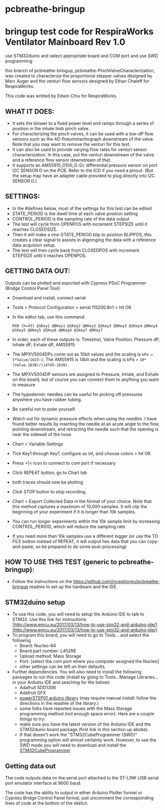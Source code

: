 # pcbreathe-bringup
# bringup test code for RespiraWorks Ventilator Mainboard Rev 1.0
use STM32duino and select appropriate board and COM port and use SWD programming

this branch of pcbreathe-bringup, pcbreathe-PinchValveCharacterization, was created to characterize the proportional stepper valves designed by Marc Auger and the venturi flow sensors designed by Ethan Chaleff for RespiraWorks.

This code was writted by Edwin Chiu for RespiraWorks.

## WHAT IT DOES:
* It sets the blower to a fixed power level and ramps through a series of position in the inhale limb pinch valve.
* For characterizing the pinch valves, it can be used with a low-dP flow sensors such as the AD Pneumotachograph downstream of the valve.  Note that you may want to remove the venturi for this test.
* It can also be used to provide varying flow rates for venturi sensor characterization.  In this case, put the venturi downstream of the valve and a reference flow sensor downstream of that.
* It supports an AMS5915_0100_D i2c differential pressure sensor on port I2C SENSOR D on the PCB.  Refer to the ICD if you need a pinout. (But the setup may have an adapter cable provided to plug directly into I2C SENSOR D.)

## SETTINGS:
* In the #defines below, most of the settings for this test can be edited
* STATE_PERIOD is the dwell time at each valve position setting
* CONTROL_PERIOD is the sampling rate of the data output
* The test will cycle from OPENPOS with increment STEPSIZE until it reaches CLOSEDSIZE.
* Then it will make a one-STATE_PERIOD blip to position BLIPPOS, this creates a clear signal to assists in aligninging the data with a reference data acquision setup.
* The test will then cycle back from CLOSEDPOS with increment STEPSIZE until it reaches OPENPOS.

## GETTING DATA OUT:
Outputs can be plotted and exported with Cypress PSoC Programmer (Bridge Control Panel Tool)
* Download and install, connect serial
* Tools > Protocol Configuration > serial 115200:8n1 > hit OK
* In the editor tab, use this command:

    ```RX8 [h=43] @1Key1 @0Key1 @1Key2 @0Key2 @1Key3 @0Key3 @1Key4 @0Key4 @1Key5 @0Key5 @1Key6 @0Key6 @1Key7 @0Key7```
* In order, each of these outputs is: Time(ms), Valve Position, Pressure dP, Inhale dP, Exhale dP, AMS5915
* The MPXV5004DPs come out as 10bit values and the scaling is ```kPa = 5*Value/1023-1```.  The AMS5915 is 14bit and the scaling is kPa = ```10*(Value-1638)/(14745-1638)```.
* The MPXV5004DP sensors are assigned to Pressure, Inhale, and Exhale on this board, but of course you can connect them to anything you want to measure
* The hypodermic needles can be useful for picking off pressures anywhere you have rubber tubing.
* Be careful not to poke yourself.
* Watch out for dynamic pressure effects when using the needles.  I have found better results by inserting the needle at an acute angle to the flow, pointing downstream, and retracting the needle such that the opening is near the sidewall of the hose.
* Chart > Variable Settings
* Tick Key1 through Key7, configure as int, and choose colors > hit OK
* Press >|< icon to connect to com port if necessary
* Click REPEAT button, go to Chart tab  
* both traces should now be plotting
* Click STOP button to stop recording.
* Chart > Export Collected Data in the format of your choice.  Note that this method captures a maximum of 10,000 samples.  It will clip the beginning of your experiment if it is longer than 10k samples.
* You can run longer experiments within the 10k sample limit by increasing CONTROL_PERIOD, which will reduce the sampling rate.
* If you need more than 10k samples use a different logger (or use the TO FILE button instead of REPEAT, it will output hex data that you can copy-and-paste, so be prepared to do some post-processing)

## HOW TO USE THIS TEST (generic to pcbreathe-bringup):
* Follow the instructions on the https://github.com/inceptionev/pcbreathe-bringup readme to set up the hardware and the IDE.
    

## STM32duino setup
* To use this code, you will need to setup the Arduino IDE to talk to STM32.  Use this link for instructions: [http://www.emcu.eu/2017/03/13/how-to-use-stm32-and-arduino-ide/](http://www.emcu.eu/2017/03/13/how-to-use-stm32-and-arduino-ide/) 
* To program this board, you will need to go to Tools... and select the following
    * Board: Nucleo-64
    * Board part number: L452RE
    * Upload method: Mass Storage
    * Port: [select the com port where you computer assigned the Nucleo]
    * other settings can be left on their defaults.
* Further dependencies.  You will also need to install the following packages to run this code (install by going to Tools...Manage Libraries... in your Arduino IDE and seaching for the below):
  * Adafruit SDD1306
  * Adafruit GFX
  * [powerSTEP01 arduino library](https://github.com/Megunolink/powerSTEP01_Arduino_Library) (may require manual install: follow the directions in the readme of the library.) 
  * some folks have reported issues with the Mass Storage programming method (not enough space error).  Here are a couple things to try:
  * make sure you have the latest version of the Arduino IDE and the STM32duino board package (first link in this section up abobe).
  * If that doesn't work the "STM32CubeProgrammer (SWD)" programming option will almost certainly work.  However, to use the SWD mode you will need to download and install the [STM32CubeProgrammer](https://www.st.com/content/st_com/en/products/development-tools/software-development-tools/stm32-software-development-tools/stm32-programmers/stm32cubeprog.html#overview)


## Getting data out
The code outputs data on the serial port attached to the ST-LINK USB serial port emulator interface at 9600 baud.

The code has the ability to output in either Arduino Plotter format or Cypress Bridge Control Panel formal, just uncomment the correspoinding lines of code at the bottom of the sketch.
